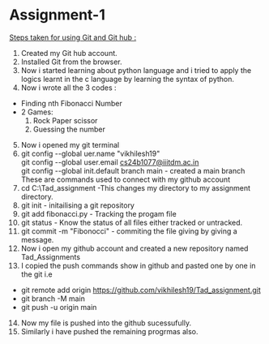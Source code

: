 # Assignment-1
<u>Steps taken for using Git and Git hub : </u>  
1. Created my Git hub account.  
2. Installed Git from the browser.  
3. Now i started learning about python language and i tried to apply the logics learnt in the c language by learning the syntax of python.  
4. Now i wrote all the 3 codes :  
+ Finding nth Fibonacci Number
+ 2 Games: 
    1. Rock Paper scissor
    2. Guessing the number
5. Now i opened my git terminal 
6. git config --global uer.name "vikhilesh19"  
git config --global user.email cs24b1077@iiitdm.ac.in  
git config --global init.default branch main - created a main branch  
These are commands used to connect with my github account 
7. cd C:\Tad_assignment -This changes my directory to my assignment directory.
8.  git init - initailising a git repository 
9.  git add fibonacci.py - Tracking the progam file
10. git status - Know the status of all files either tracked or untracked.
11. git commit -m "Fibonocci" - commiting the file giving by giving a message.
12. Now i open my github account and created a new repository named Tad_Assignments 
13. I copied the push commands show in github and pasted one by one in the git i.e
- git remote add origin https://github.com/vikhilesh19/Tad_assignment.git  
- git branch -M main  
- git push -u origin main
14. Now my file is pushed into the github sucessufully.
15. Similarly i have pushed the remaining progrmas also.